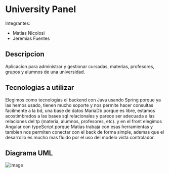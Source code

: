 # University Panel

Integrantes:

- Matias Nicolosi
- Jeremias Fuentes

## Descripcion

Aplicacion para administrar y gestionar cursadas, materias, profesores, grupos y alumnos de una universidad.

## Tecnologias a utilizar

Elegimos como tecnologias el backend con Java usando Spring porque ya las hemos usado, tienen mucho soporte y nos permite hacer consultas facilmente a la bd, una base de datos MariaDb porque es libre, estamos acostimbrados a las bases sql relacionales y parece ser adecuada a las relaciones del tp (materia, alumnos, profesores, etc). y en el front elegimos Angular con typeScript porque Matias trabaja con esas herramientas y tambien nos permiten conectar con el back de forma simple, ademas que el desarrollo es mucho mas fluido por el uso del modelo vista controlador.

## Diagrama UML

![image](https://user-images.githubusercontent.com/39131303/231901049-115ab5ca-74b0-43d1-afe5-70b896d660dc.png)
